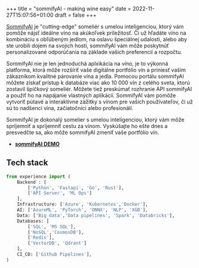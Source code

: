 +++
title = "sommifyAI - making wine easy"
date = 2022-11-27T15:07:56+01:00
draft = false
+++

[SommifyAI](https://www.sommify.ai) je "cutting-edge" someliér s umelou inteligenciou, ktorý vám pomôže nájsť ideálne víno na akúkoľvek príležitosť. Či už hľadáte víno na kombináciu s obľúbeným jedlom, na oslavu špeciálnej udalosti, alebo aby ste urobili dojem na svojich hostí, sommifyAI vám môže poskytnúť personalizované odporúčania na základe vašich preferencií a rozpočtu.

SommifyAI nie je len jednoduchá aplxikácia na víno, je to výkonná platforma, ktorá môže rozšíriť vaše digitálne portfólio vín a priniesť vašim zákazníkom kvalitné párovanie vína a jedla. Pomocou portálu sommifyAI môžete získať prístup k databáze viac ako 10 000 vín z celého sveta, ktorú zostavil špičkový someliér. Môžete tiež preskúmať rozhranie API sommifyAI a použiť ho na napájanie vlastných aplikácií. SommifyAI vám pomôže vytvoriť pútavé a interaktívne zážitky s vínom pre vašich používateľov, či už sú to nadšenci vína, začiatočníci alebo profesionáli.

SommifyAI je dokonalý somelier s umelou inteligenciou, ktorý vám môže spríjemniť a spríjemniť cestu za vínom. Vyskúšajte ho ešte dnes a presvedčte sa, ako môže sommifyAI zmeniť vaše portfólio vín.

- **[sommifyAI DEMO](https://www.sommify.ai)**

## Tech stack

```python
from experience import (
    Backend : [
        ['Python', 'Fastapi', 'Go', 'Rust'],
        ['API Server', 'ML Ops']
    ],
    Infrastructure: ['Azure', 'Kubernetes','Docker'],
    AI: ['AzureML', 'PyTorch', 'ONNX', 'NLP', 'XGB'],
    Data: ['Big data','Data pipelines', 'Spark', 'Databricks'],
    Databases: [
        ['SQL', 'MS SQL'],
        ['NoSQL','CosmosDB'],
        ['Redis'],
        ['VectorDB', 'Qdrant']
    ],
    CI_CD: ['Github Pipelines'],
)

```
